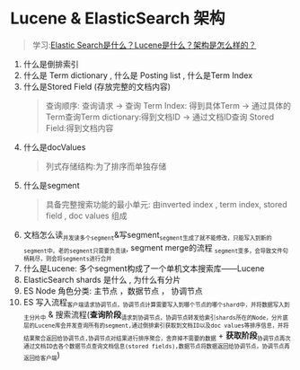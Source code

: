 # Lucene & ElasticSearch 架构
> 学习:[Elastic Search是什么？Lucene是什么？架构是怎么样的？](./-999.VIDEO/1590742524-1-192.mp4)

1. 什么是倒排索引 
2. 什么是 Term dictionary , 什么是 Posting list , 什么是Term Index
3. 什么是Stored Field (存放完整的文档内容)
   > 查询顺序: 查询请求 -> 查询 Term Index: 得到具体Term -> 通过具体的Term查询Term dictionary:得到文档ID -> 通过文档ID查询 Stored Field:得到文档内容
4. 什么是docValues
   > 列式存储结构:为了排序而单独存储 
5. 什么是segment
   > 具备完整搜索功能的最小单元: 由inverted index , term index, stored field , doc values 组成
6. 文档怎么读<sub>`并发读多个segment`</sub>&写segment<sub>`segment生成了就不能修改，只能写入到新的segment中。老的segment只需要负责读`</sub>, segment merge的流程 <sub>`segment变多，会导致文件句柄耗尽，则会将segments进行合并`</sub>
7. 什么是Lucene: 多个segment构成了一个单机文本搜索库——Lucene
7. ElasticSearch shards 是什么 , 为什么有分片
8. ES Node 角色分类: 主节点 ，数据节点 ， 协调节点
9. ES 写入流程<sub>`客户端请求协调节点，协调节点计算需要写入到哪个节点的哪个shard中，并将数据写入到主分片中`</sub> & 搜索流程(**查询阶段**<sub>`请求到协调节点，协调节点转发给索引shards所在的Node，分片底层的Lucene库会并发查询所有的segment,通过倒排索引获取到文档ID以及doc values等排序信息，并将结果聚合返回给协调节点,协调节点对结果进行排序聚合，舍弃掉不需要的数据`</sub> + **获取阶段**<sub>`协调节点再次通过文档ID去各个数据节点查询文档信息(stored fields),数据节点将数据返回给协调节点，协调节点再返回给客户端`</sub>)